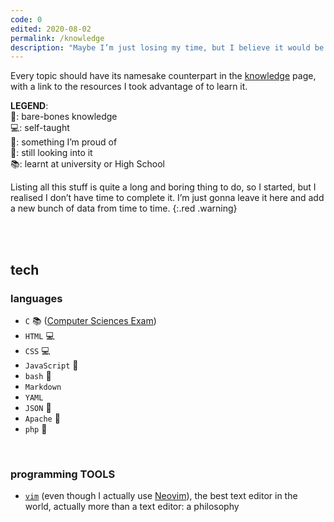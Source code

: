 ```yaml
---
code: 0
edited: 2020-08-02
permalink: /knowledge
description: "Maybe I’m just losing my time, but I believe it would be so nice if I could list out in this page <strong>all of the things I know</strong> and the ones I need or want to learn sooner or later."
---
```


Every topic should have its namesake counterpart in the [knowledge](./knowledge) page, with a link to the resources I took advantage of to learn it.

<div class="warning">
<strong>LEGEND</strong>:<br />
&#x1F9B4;: bare-bones knowledge<br />
&#128187;: self-taught<br />
&#128640;: something I’m proud of<br />
&#128064;: still looking into it<br />
&#128218;: learnt at university or High School
</div>

Listing all this stuff is quite a long and boring thing to do, so I started, but I realised I don’t have time to complete it. I’m just gonna leave it here and add a new bunch of data from time to time.
{:.red .warning}

<br />
<br />

## tech

### languages

- `C` &#128218; ([Computer Sciences Exam](https://didattica.polito.it/pls/portal30/gap.pkg_guide.viewGap?p_cod_ins=04JCJLM&p_a_acc=2020&p_header=S&p_lang=EN))
- `HTML` &#128187;
- `CSS` &#128187;
- `JavaScript` &#x1F9B4;
- `bash` &#x1F9B4;
- `Markdown`
- `YAML`
- `JSON` &#x1F9B4;
- `Apache` &#x1F9B4;
- `php` &#x1F9B4;

<br />

### programming TOOLS

- [`vim`](https://www.vim.org/) (even though I actually use [Neovim](https://neovim.io/)), the best text editor in the world, actually more than a text editor: a philosophy

<br />
